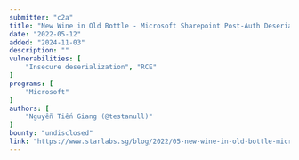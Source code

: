 ```yaml
---
submitter: "c2a"
title: "New Wine in Old Bottle - Microsoft Sharepoint Post-Auth Deserialization RCE (CVE-2022-29108)"
date: "2022-05-12"
added: "2024-11-03"
description: ""
vulnerabilities: [
    "Insecure deserialization", "RCE"
]
programs: [
    "Microsoft"
]
authors: [
    "Nguyễn Tiến Giang (@testanull)"
]
bounty: "undisclosed"
link: "https://www.starlabs.sg/blog/2022/05-new-wine-in-old-bottle-microsoft-sharepoint-post-auth-deserialization-rce-cve-2022-29108/"
---
```




